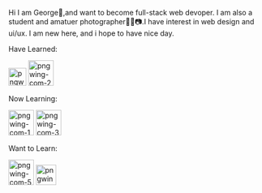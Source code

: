 Hi I am George👋,and want to become full-stack web devoper. 
I am also a student and amatuer photographer👨‍💻📷.I have interest in web design and ui/ux.
I am new here, and i hope to have nice day.

Have Learned:
<div style="display:inline-block">
<img src="https://i.ibb.co/VwHxjvK/pngwing-com.png" alt="pngwing-com" border="0" width="35">
<img src="https://i.ibb.co/PCq5Tbj/pngwing-com-2.png" alt="pngwing-com-2" border="0" width="50">
</div>

Now Learning:
<div style="display:inline-block">
<img src="https://i.ibb.co/KGdSmSM/pngwing-com-1.png" alt="pngwing-com-1" border="0" width="50">
<img src="https://i.ibb.co/k8wDsXV/pngwing-com-3.png" alt="pngwing-com-3" border="0" width="50">
</div>
     
Want to Learn:
<div style="display:inline-block">
<img src="https://i.ibb.co/vZsVghM/pngwing-com-5.png" alt="pngwing-com-5" border="0" width="50">
<img src="https://i.ibb.co/SNMr5mk/pngwing-com-6.png" alt="pngwing-com-6" border="0" width="40">
</div>

<!---
Giorgosk94/Giorgosk94 is a ✨ special ✨ repository because its `README.md` (this file) appears on your GitHub profile.
You can click the Preview link to take a look at your changes.
--->
